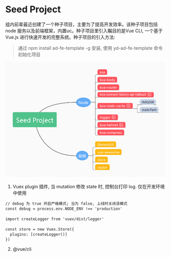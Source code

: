 # Seed Project
组内前辈最近创建了一个种子项目，主要为了提高开发效率。该种子项目包括 node 服务以及前端框架，内置uc。种子项目里引入瞩目的是Vue CLI, 一个基于 Vue.js 进行快速开发的完整系统。种子项目的引入方法:
> 通过 npm install ad-fe-template -g 安装, 使用 yd-ad-fe-template 命令初始化项目

![window](../../public/image/seed-project.jpg "seed project")

1. Vuex plugin 插件, 当 mutation 修改 state 时, 控制台打印 log. 仅在开发环境中使用
```
// debug 为 true 开启严格模式; 当为 false, 上线时关闭该模式  
const debug = process.env.NODE_ENV !== 'production'

import createLogger from 'vuex/dist/logger'

const store = new Vuex.Store({
  plugins: [createLogger()]
})
```

2. @vue/cli




